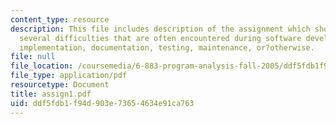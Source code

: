 ```yaml
---
content_type: resource
description: This file includes description of the assignment which should include
  several difficulties that are often encountered during software development - design,
  implementation, documentation, testing, maintenance, or?otherwise.
file: null
file_location: /coursemedia/6-883-program-analysis-fall-2005/ddf5fdb1f94d903e73654634e91ca763_assign1.pdf
file_type: application/pdf
resourcetype: Document
title: assign1.pdf
uid: ddf5fdb1-f94d-903e-7365-4634e91ca763
---
```

